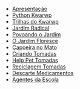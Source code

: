<!---
Open Source program Pynoplia - Copyright © 2024  Carlo Oliveira** <carlo@nce.ufrj.br>,
PDX-License-Identifier:** `GNU General Public License v3.0 or later <http://is.gd/3Udt>`_.
-->
- [Apresentação](README)
- [Python Kwarwp](inicial)
- [Trilhas do Kwarwp](kwarwp_o)
- [Jardim Radical](../sbce/o_jogo)
- [Povoando o Jardim](../sbce/o_elenco)
- [O Jardim Floresce](../sbce/o_movimento)
- [Capoeira no Mato](../sbce/a_capoeira)
- [Criando Tomadas](tomada_inicial.md)
- [Help Pet Tomadas](help_pet.md)
- [Reciclagem Tomadas](recicla.md)
- [Descarte Medicamentos](descarte.md)
- [Agentes da Escola](agente.md)